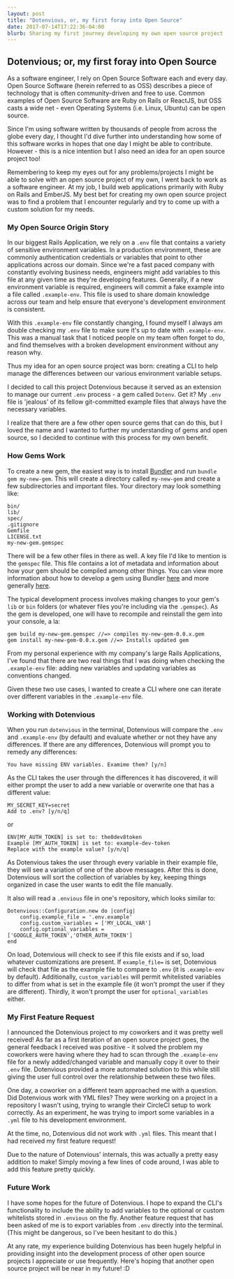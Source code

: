 ```yaml
---
layout: post
title: "Dotenvious, or, my first foray into Open Source"
date: 2017-07-14T17:22:36-04:00
blurb: Sharing my first journey developing my own open source project
---
```


## Dotenvious; or, my first foray into Open Source

As a software engineer, I rely on Open Source Software each and every day. Open Source Software (herein referred to as OSS) describes a piece of technology that is often community-driven and free to use. Common examples of Open Source Software are Ruby on Rails or ReactJS, but OSS casts a wide net - even Operating Systems (i.e. Linux, Ubuntu) can be open source.

Since I'm using software written by thousands of people from across the globe every day, I thought I'd dive further into understanding how some of this software works in hopes that one day I might be able to contribute. However - this is a nice intention but I also need an idea for an open source project too!

Remembering to keep my eyes out for any problems/projects I might be able to solve with an open source project of my own, I went back to work as a software engineer. At my job, I build web applications primarily with Ruby on Rails and EmberJS. My best bet for creating my own open source project was to find a problem that I encounter regularly and try to come up with a custom solution for my needs.

### My Open Source Origin Story

In our biggest Rails Application, we rely on a `.env` file that contains a variety of sensitive environment variables. In a production environment, these are commonly authentication credentials or variables that point to other applications across our domain. Since we're a fast paced company with constantly evolving business needs, engineers might add variables to this file at any given time as they're developing features. Generally, if a new environment variable is required, engineers will commit a fake example into a file called `.example-env`. This file is used to share domain knowledge across our team and help ensure that everyone's development environment is consistent.

With this `.example-env` file constantly changing, I found myself I always am double checking my `.env` file to make sure it's up to date with `.example-env`. This was a manual task that I noticed people on my team often forget to do, and find themselves with a broken development environment without any reason why.

Thus my idea for an open source project was born: creating a CLI to help manage the differences between our various environment variable setups.

I decided to call this project Dotenvious because it served as an extension to manage our current `.env` process - a gem called `Dotenv`. Get it? My `.env` file is 'jealous' of its fellow git-committed example files that always have the necessary variables.

I realize that there are a few other open source gems that can do this, but I loved the name and I wanted to further my understanding of gems and open source, so I decided to continue with this process for my own benefit.


### How Gems Work

To create a new gem, the easiest way is to install [Bundler](http://bundler.io/) and run `bundle gem my-new-gem`. This will create a directory called `my-new-gem` and create a few subdirectories and important files. Your directory may look something like:

```
bin/
lib/
spec/
.gitignore
Gemfile
LICENSE.txt
my-new-gem.gemspec
```

There will be a few other files in there as well. A key file I'd like to mention is the `gemspec` file. This file contains a lot of metadata and information about how your gem should be compiled among other things. You can view more information about how to develop a gem using Bundler [here](https://bundler.io/v1.15/guides/creating_gem.html) and more generally [here](http://guides.rubygems.org/make-your-own-gem/).

The typical development process involves making changes to your gem's `lib` or `bin` folders (or whatever files you're including via the `.gemspec`). As the gem is developed, one will have to recompile and reinstall the gem into your console, a la:

```
gem build my-new-gem.gemspec //=> compiles my-new-gem-0.0.x.gem
gem install my-new-gem-0.0.x.gem //=> Installs updated gem
```

From my personal experience with my company's large Rails Applications, I've found that there are two real things that I was doing when checking the `.example-env` file: adding new variables and updating variables as conventions changed.

Given these two use cases, I wanted to create a CLI where one can iterate over different variables in the `.example-env` file.

### Working with Dotenvious

When you run `dotenvious` in the terminal, Dotenvious will compare the `.env` and `.example-env` (by default) and evaluate whether or not they have any differences. If there are any differences, Dotenvious will prompt you to remedy any differences:

```
You have missing ENV variables. Examime them? [y/n]
```

As the CLI takes the user through the differences it has discovered, it will either prompt the user to add a new variable or overwrite one that has a different value:

```
MY_SECRET_KEY=secret
Add to .env? [y/n/q]
```
or

```
ENV[MY_AUTH_TOKEN] is set to: the0dev8token
Example [MY_AUTH_TOKEN] is set to: example-dev-token
Replace with the example value? [y/n/q]
```

As Dotenvious takes the user through every variable in their example file, they will see a variation of one of the above messages. After this is done, Dotenvious will sort the collection of variables by key, keeping things organized in case the user wants to edit the file manually.

It also will read a `.envious` file in one's repository, which looks similar to:

```
Dotenvious::Configuration.new do |config|
	config.example_file = '.env.example'
	config.custom_variables = ['MY_LOCAL_VAR']
	config.optional_variables = ['GOOGLE_AUTH_TOKEN','OTHER_AUTH_TOKEN']
end
```

On load, Dotenvious will check to see if this file exists and if so, load whatever customizations are present. If `example_file=` is set, Dotenvious will check that file as the example file to compare to `.env` (it is `.example-env` by default). Additionally, `custom_variables` will permit whitelisted variables to differ from what is set in the example file (it won't prompt the user if they are different). Thirdly, it won't prompt the user for `optional_variables` either.


### My First Feature Request

I announced the Dotenvious project to my coworkers and it was pretty well received! As far as a first iteration of an open source project goes, the general feedback I received was positive - it solved the problem my coworkers were having where they had to scan through the `.example-env` file for a newly added/changed variable and manually copy it over to their `.env` file. Dotenvious provided a more automated solution to this while still giving the user full control over the relationship between these two files.

One day, a coworker on a different team approached me with a question. Did Dotenvious work with YML files? They were working on a project in a repository I wasn't using, trying to wrangle their CircleCI setup to work correctly. As an experiment, he was trying to import some variables in a `.yml` file to his development environment.

At the time, no, Dotenvious did not work with `.yml` files. This meant that I had received my first feature request!

Due to the nature of Dotenvious' internals, this was actually a pretty easy addition to make! Simply moving a few lines of code around, I was able to add this feature pretty quickly.

### Future Work

I have some hopes for the future of Dotenvious. I hope to expand the CLI's functionality to include the ability to add variables to the optional or custom whitelists stored in `.envious` on the fly. Another feature request that has been asked of me is to export variables from `.env` directly into the terminal. (This might be dangerous, so I've been hesitant to do this.)

At any rate, my experience building Dotenvious has been hugely helpful in providing insight into the development process of other open source projects I appreciate or use frequently. Here's hoping that another open source project will be near in my future! :D
